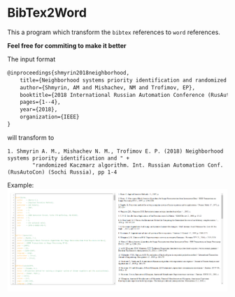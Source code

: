 # BibTex2Word

This a program which transform the `bibtex` references to `word` references.

**Feel free for commiting to make it better**

The input format 
```tex
@inproceedings{shmyrin2018neighborhood,
	title={Neighborhood systems priority identification and randomized Kaczmarz algorithm},
	author={Shmyrin, AM and Mishachev, NM and Trofimov, EP},
	booktitle={2018 International Russian Automation Conference (RusAutoCon)},
	pages={1--4},
	year={2018},
	organization={IEEE}
}
```
will transform to 
```text
1. Shmyrin A. M., Mishachev N. M., Trofimov E. P. (2018) Neighborhood systems priority identification and " +
        "randomized Kaczmarz algorithm. Int. Russian Automation Conf. (RusAutoCon) (Sochi Russia), pp 1-4
```

Example:
![image info](example.png)
